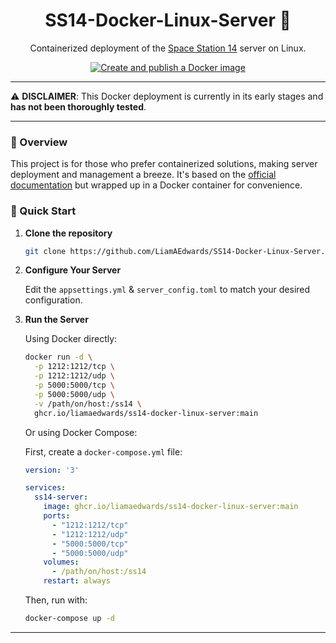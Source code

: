 <h1 align="center">SS14-Docker-Linux-Server 🚀</h1>

<p align="center">
  Containerized deployment of the <a href="https://spacestation14.io/">Space Station 14</a> server on Linux.
</p>

<div align="center">

[![Create and publish a Docker image](https://github.com/LiamAEdwards/SS14-Docker-Linux-Server/actions/workflows/main.yml/badge.svg?branch=main)](https://github.com/LiamAEdwards/SS14-Docker-Linux-Server/actions/workflows/main.yml)

</div>

---

⚠️ **DISCLAIMER**: This Docker deployment is currently in its early stages and **has not been thoroughly tested**.

---

### 📖 Overview

This project is for those who prefer containerized solutions, making server deployment and management a breeze. It's based on the [official documentation](https://docs.spacestation14.com/en/general-development/setup/server-hosting-tutorial.html) but wrapped up in a Docker container for convenience.

### 🚀 Quick Start

1. **Clone the repository**

    ```bash
    git clone https://github.com/LiamAEdwards/SS14-Docker-Linux-Server.git && cd SS14-Docker-Linux-Server
    ```

2. **Configure Your Server**

    Edit the `appsettings.yml` & `server_config.toml` to match your desired configuration.

3. **Run the Server**

    Using Docker directly:

    ```bash
    docker run -d \
      -p 1212:1212/tcp \
      -p 1212:1212/udp \
      -p 5000:5000/tcp \
      -p 5000:5000/udp \
      -v /path/on/host:/ss14 \
      ghcr.io/liamaedwards/ss14-docker-linux-server:main
    ```

    Or using Docker Compose:

    First, create a `docker-compose.yml` file:

    ```yaml
    version: '3'

    services:
      ss14-server:
        image: ghcr.io/liamaedwards/ss14-docker-linux-server:main
        ports:
          - "1212:1212/tcp"
          - "1212:1212/udp"
          - "5000:5000/tcp"
          - "5000:5000/udp"
        volumes:
          - /path/on/host:/ss14
        restart: always
    ```

    Then, run with:

    ```bash
    docker-compose up -d
    ```

---
